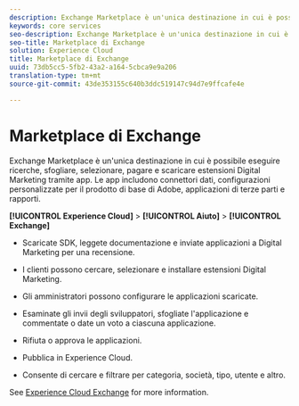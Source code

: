 ```yaml
---
description: Exchange Marketplace è un'unica destinazione in cui è possibile eseguire ricerche, sfogliare, selezionare, pagare e scaricare estensioni Digital Marketing tramite app. Le app includono connettori dati, configurazioni personalizzate per il prodotto di base di Adobe, applicazioni di terze parti e rapporti.
keywords: core services
seo-description: Exchange Marketplace è un'unica destinazione in cui è possibile eseguire ricerche, sfogliare, selezionare, pagare e scaricare estensioni Digital Marketing tramite app. Le app includono connettori dati, configurazioni personalizzate per il prodotto di base di Adobe, applicazioni di terze parti e rapporti.
seo-title: Marketplace di Exchange
solution: Experience Cloud
title: Marketplace di Exchange
uuid: 73db5cc5-5fb2-43a2-a164-5cbca9e9a206
translation-type: tm+mt
source-git-commit: 43de353155c640b3ddc519147c94d7e9ffcafe4e

---
```



# Marketplace di Exchange

Exchange Marketplace è un&#39;unica destinazione in cui è possibile eseguire ricerche, sfogliare, selezionare, pagare e scaricare estensioni Digital Marketing tramite app. Le app includono connettori dati, configurazioni personalizzate per il prodotto di base di Adobe, applicazioni di terze parti e rapporti.

**[!UICONTROL Experience Cloud]** > **[!UICONTROL Aiuto]** > **[!UICONTROL Exchange]**

* Scaricate SDK, leggete documentazione e inviate applicazioni a Digital Marketing per una recensione.

* I clienti possono cercare, selezionare e installare estensioni Digital Marketing.

* Gli amministratori possono configurare le applicazioni scaricate.

* Esaminate gli invii degli sviluppatori, sfogliate l&#39;applicazione e commentate o date un voto a ciascuna applicazione.

* Rifiuta o approva le applicazioni.

* Pubblica in Experience Cloud.

* Consente di cercare e filtrare per categoria, società, tipo, utente e altro.

See [Experience Cloud Exchange](https://exchange.adobe.com/experiencecloud.html) for more information.
